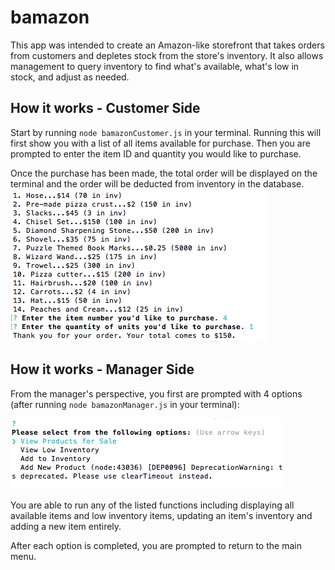 # bamazon

This app was intended to create an Amazon-like storefront that takes orders from customers and depletes stock from the store's inventory. It also allows management to query inventory to find what's available, what's low in stock, and adjust as needed. 

## How it works - Customer Side

Start by running `node bamazonCustomer.js` in your terminal. Running this will first show you with a list of all items available for purchase. Then you are prompted to enter the item ID and quantity you would like to purchase.

Once the purchase has been made, the total order will be displayed on the terminal and the order will be deducted from inventory in the database. 
![image2](/readMeImages/img3.png)

## How it works - Manager Side

From the manager's perspective, you first are prompted with 4 options (after running `node bamazonManager.js` in your terminal):

![image3](/readMeImages/img4.png)

You are able to run any of the listed functions including displaying all available items and low inventory items, updating an item's inventory and adding a new item entirely. 

After each option is completed, you are prompted to return to the main menu.

